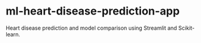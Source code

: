 # ml-heart-disease-prediction-app
Heart disease prediction and model comparison using Streamlit and Scikit-learn.
